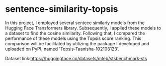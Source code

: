 # sentence-similarity-topsis
In this project, I employed several sentece similariy models from the Hugging Face Transformers library. Subsequently, I applied these models to a dataset to find the cosine similarity. Following that, I compared the performance of these models using the Topsis score ranking. This comparison will be facilitated by utilizing the package I developed and uploaded on PyPI, named 'Topsis-Taanisha-102103123'.

Dataset link:https://huggingface.co/datasets/mteb/stsbenchmark-sts



